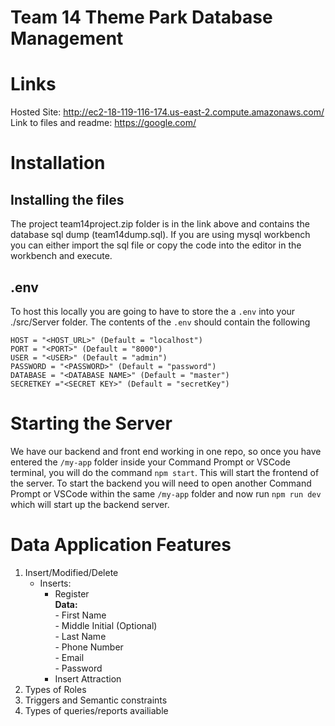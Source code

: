 # Team 14 Theme Park Database Management
# Links
Hosted Site: <http://ec2-18-119-116-174.us-east-2.compute.amazonaws.com/>  
Link to files and readme: <https://google.com/>  
# Installation  
## Installing the files
The project team14project.zip folder is in the link above and contains the database sql dump (team14dump.sql). If you are using mysql workbench you can either import the sql file or copy the code into the editor in the workbench and execute.

## .env
To host this locally you are going to have to store the a `.env` into your ./src/Server folder. The contents of the `.env` should contain the following
```
HOST = "<HOST_URL>" (Default = "localhost")
PORT = "<PORT>" (Default = "8000")
USER = "<USER>" (Default = "admin")
PASSWORD = "<PASSWORD>" (Default = "password")
DATABASE = "<DATABASE NAME>" (Default = "master")
SECRETKEY ="<SECRET KEY>" (Default = "secretKey")
```

# Starting the Server  
We have our backend and front end working in one repo, so once you have entered the `/my-app` folder inside your Command Prompt or VSCode terminal, you will do the command `npm start`. This will start the frontend of the server. To start the backend you will need to open another Command Prompt or VSCode within the same `/my-app` folder and now run `npm run dev` which will start up the backend server.

# Data Application Features
1. Insert/Modified/Delete
    - Inserts:  
        - Register  
            **Data:**  
                - First Name  
                - Middle Initial (Optional)  
                - Last Name  
                - Phone Number  
                - Email  
                - Password  
        - Insert Attraction
2. Types of Roles
3. Triggers and Semantic constraints
4. Types of queries/reports availiable





